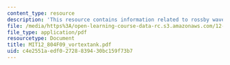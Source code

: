 ```yaml
---
content_type: resource
description: 'This resource contains information related to rossby waves - tank experiment. '
file: /media/https%3A/open-learning-course-data-rc.s3.amazonaws.com/12-804-large-scale-flow-dynamics-lab-fall-2009/c4e2551aedf02728839430bc159f73b7_MIT12_804F09_vortextank.pdf
file_type: application/pdf
resourcetype: Document
title: MIT12_804F09_vortextank.pdf
uid: c4e2551a-edf0-2728-8394-30bc159f73b7
---
```

